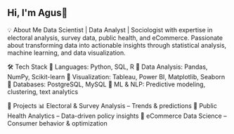 ## Hi, I'm Agus👋

💡 About Me
Data Scientist | Data Analyst | Sociologist with expertise in electoral analysis, survey data, public health, and eCommerce. Passionate about transforming data into actionable insights through statistical analysis, machine learning, and data visualization.

🛠 Tech Stack
🔹 Languages: Python, SQL, R
🔹 Data Analysis: Pandas, NumPy, Scikit-learn
🔹 Visualization: Tableau, Power BI, Matplotlib, Seaborn
🔹 Databases: PostgreSQL, MySQL
🔹 ML & NLP: Predictive modeling, clustering, text analytics

📌 Projects
📊 Electoral & Survey Analysis – Trends & predictions
🏥 Public Health Analytics – Data-driven policy insights
🛒 eCommerce Data Science – Consumer behavior & optimization
